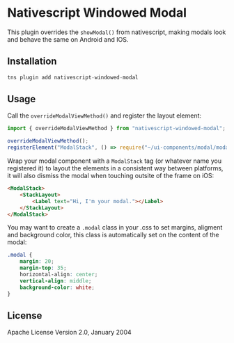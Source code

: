 # Nativescript Windowed Modal

This plugin overrides the ```showModal()``` from nativescript, making modals look and behave the same on Android and IOS.

## Installation

```javascript
tns plugin add nativescript-windowed-modal
```

## Usage

Call the ```overrideModalViewMethod()``` and register the layout element:

```javascript
import { overrideModalViewMethod } from "nativescript-windowed-modal";

overrideModalViewMethod();
registerElement("ModalStack", () => require("~/ui-components/modal/modal-stack").ModalStack);
```

Wrap your modal component with a ```ModalStack``` tag (or whatever name you registered it) to layout the elements in a consistent way between platforms, it will also dismiss the modal when touching outsite of the frame on iOS:

```html
<ModalStack>
    <StackLayout>
        <Label text="Hi, I'm your modal."></Label>
    </StackLayout>
</ModalStack>
```

You may want to create a ```.modal``` class in your .css to set margins, aligment and background color, this class is automatically set on the content of the modal:

```css
.modal {
    margin: 20;
    margin-top: 35;
    horizontal-align: center;
    vertical-align: middle;
    background-color: white;
}
```

## License

Apache License Version 2.0, January 2004
